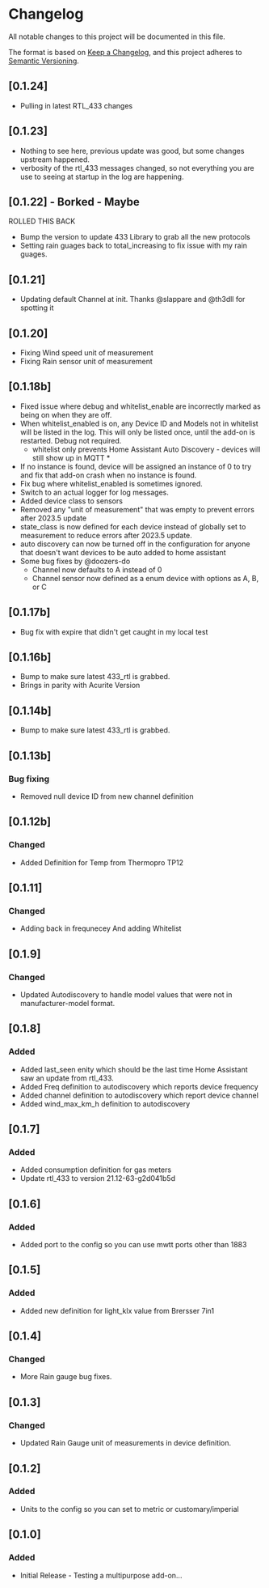# Changelog
All notable changes to this project will be documented in this file.

The format is based on [Keep a Changelog](https://keepachangelog.com/en/1.0.0/),
and this project adheres to [Semantic Versioning](https://semver.org/spec/v2.0.0.html).

## [0.1.24]
- Pulling in latest RTL_433 changes

## [0.1.23]
- Nothing to see here, previous update was good, but some changes upstream happened.
- verbosity of the rtl_433 messages changed, so not everything you are use to seeing at startup in the log are happening.

## [0.1.22] - Borked - Maybe
ROLLED THIS BACK
- Bump the version to update 433 Library to grab all the new protocols
- Setting rain guages back to total_increasing to fix issue with my rain guages.

## [0.1.21]
- Updating default Channel at init. Thanks @slappare and @th3dll for spotting it

## [0.1.20]
- Fixing Wind speed unit of measurement
- Fixing Rain sensor unit of measurement

## [0.1.18b]
- Fixed issue where debug and whitelist_enable are incorrectly marked as being on when they are off.
- When whitelist_enabled is on, any Device ID and Models not in whitelist will be listed in the log. This will 
  only be listed once, until the add-on is restarted. Debug not required.
  * whitelist only prevents Home Assistant Auto Discovery - devices will still show up in MQTT *
- If no instance is found, device will be assigned an instance of 0 to try and fix that 
  add-on crash when no instance is found. 
- Fix bug where whitelist_enabled is sometimes ignored. 
- Switch to an actual logger for log messages. 
- Added device class to sensors
- Removed any "unit of measurement" that was empty to prevent errors after 2023.5 update
- state_class is now defined for each device instead of globally set to measurement to reduce errors after 2023.5 update. 
- auto discovery can now be turned off in the configuration for anyone that doesn't want devices to be auto added to home assistant
- Some bug fixes by @doozers-do
  - Channel now defaults to A instead of 0
  - Channel sensor now defined as a enum device with options as A, B, or C


## [0.1.17b]
- Bug fix with expire that didn't get caught in my local test

## [0.1.16b]
- Bump to make sure latest 433_rtl is grabbed.
- Brings in parity with Acurite Version

## [0.1.14b]
- Bump to make sure latest 433_rtl is grabbed.

## [0.1.13b]
### Bug fixing
- Removed null device ID from new channel definition

## [0.1.12b]
### Changed
- Added Definition for Temp from Thermopro TP12

## [0.1.11]
### Changed
- Adding back in frequnecey And adding Whitelist

## [0.1.9]
### Changed
- Updated Autodiscovery to handle model values that were not in manufacturer-model format. 


## [0.1.8]
### Added
- Added last_seen enity which should be the last time Home Assistant saw an update from 
  rtl_433.
- Added Freq definition to autodiscovery which reports device frequency
- Added channel definition to autodiscovery which report device channel 
- Added wind_max_km_h definition to autodiscovery

## [0.1.7]
### Added
- Added consumption definition for gas meters
- Update rtl_433 to version 21.12-63-g2d041b5d

## [0.1.6]
### Added
- Added port to the config so you can use mwtt ports other than 1883

## [0.1.5]
### Added
- Added new definition for light_klx value from Brersser 7in1

## [0.1.4]
### Changed
- More Rain gauge bug fixes.

## [0.1.3]
### Changed
- Updated Rain Gauge unit of measurements in device definition.

## [0.1.2]
### Added
- Units to the config so you can set to metric or customary/imperial  

## [0.1.0]
### Added
- Initial Release - Testing a multipurpose add-on... 
